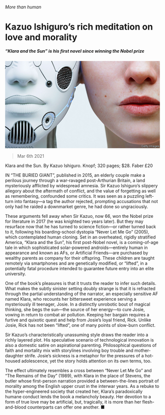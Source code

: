 ###### More than human

# Kazuo Ishiguro’s rich meditation on love and morality 

##### “Klara and the Sun” is his first novel since winning the Nobel prize 

![image](images/20210306_bkp001.jpg) 

> Mar 6th 2021 


Klara and the Sun. By Kazuo Ishiguro. Knopf; 320 pages; $28. Faber £20


IN “THE BURIED GIANT”, published in 2015, an elderly couple make a perilous journey through a war-ravaged post-Arthurian Britain, a land mysteriously afflicted by widespread amnesia. Sir Kazuo Ishiguro’s slippery allegory about the aftermath of conflict, and the value of forgetting as well as remembering, confounded some critics. It was seen as a puzzling left-turn into fantasy—a tag the author rejected, prompting accusations that not only had he raided a downmarket genre, he had done so ungraciously.



These arguments fell away when Sir Kazuo, now 66, won the Nobel prize for literature in 2017 (he was knighted two years later). But they may resurface now that he has turned to science fiction—or rather turned back to it, following his boarding-school dystopia “Never Let Me Go” (2005), which contemplated human cloning. Set in an overheated, rigidly stratified America, “Klara and the Sun”, his first post-Nobel novel, is a coming-of-age tale in which sophisticated solar-powered androids—entirely human in appearance and known as AFs, or Artificial Friends—are purchased by wealthy parents as company for their offspring. These children are taught remotely via smartphones and are genetically modified, or “lifted”, in a potentially fatal procedure intended to guarantee future entry into an elite university.


One of the book’s pleasures is that it trusts the reader to infer such details. What makes the subtly sinister setting doubly strange is that it is refracted through the partial understanding of the narrator, an especially sensitive AF named Klara, who recounts her bittersweet experience serving a mysteriously ill teenager, Josie. In a distinctly unrobotic bout of magical thinking, she begs the sun—the source of her energy—to cure Josie, vowing in return to combat air pollution. Keeping her bargain requires a furtive and quixotic quest and help from Josie’s loyal friend, Rick. Unlike Josie, Rick has not been “lifted”, one of many points of slow-burn conflict.


Sir Kazuo’s characteristically unassuming style draws the reader into a richly layered plot. His speculative scenario of technological innovation is also a domestic satire on aspirational parenting. Philosophical questions of faith and mortality mix with storylines involving boy trouble and mother-daughter strife. Josie’s sickness is a metaphor for the pressures of a hot-housed adolescence, yet the story holds attention on its own terms, too.


The effect ultimately resembles a cross between “Never Let Me Go” and “The Remains of the Day” (1989), with Klara in the place of Stevens, the butler whose first-person narration provided a between-the-lines portrait of morality among the English upper crust in the interwar years. As a rebuke to the hyper-engineered society that created her, Klara’s paradoxically humane conduct lends the book a melancholy beauty. Her devotion to a form of true love may be artificial, but, tragically, it is more than her flesh-and-blood counterparts can offer one another. ■

